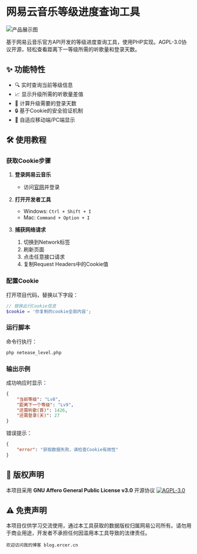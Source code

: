 # 网易云音乐等级进度查询工具

![产品展示图](http://qiniucdn.ercer.cn/2025/03/1301854429.png)

基于网易云音乐官方API开发的等级进度查询工具，使用PHP实现。AGPL-3.0协议开源，轻松查看距离下一等级所需的听歌量和登录天数。

## ✨ 功能特性

- 🔍 实时查询当前等级信息
- 📈 显示升级所需的听歌量差值
- 📅 计算升级需要的登录天数
- 🔒 基于Cookie的安全验证机制
- 📱 自适应移动端/PC端显示

## 🛠️ 使用教程

### 获取Cookie步骤

1. **登录网易云音乐**
   - 访问[官网](https://music.163.com)并登录

2. **打开开发者工具**
   - Windows: `Ctrl + Shift + I`
   - Mac: `Command + Option + I`

3. **捕获网络请求**
   1. 切换到Network标签
   2. 刷新页面
   3. 点击任意接口请求
   4. 复制Request Headers中的Cookie值

### 配置Cookie

打开项目代码，替换以下字段：

```php
// 替换此行Cookie信息
$cookie = '你复制的cookie全部内容';
```

### 运行脚本

命令行执行：
```bash
php netease_level.php
```

### 输出示例

成功响应时显示：
```json
{
    "当前等级": "Lv8",
    "距离下一个等级": "Lv9",
    "还需听歌(首)": 1426,
    "还需登录(天)": 27
}
```

错误提示：
```json
{
    "error": "获取数据失败，请检查Cookie有效性"
}
```


## 📄 版权声明

本项目采用 **GNU Affero General Public License v3.0** 开源协议
[![AGPL-3.0](https://img.shields.io/badge/License-AGPL%203.0-blue.svg)](https://opensource.org/licenses/AGPL-3.0)

## ⚠️ 免责声明

本项目仅供学习交流使用，通过本工具获取的数据版权归属网易公司所有。请勿用于商业用途，开发者不承担任何因滥用本工具导致的法律责任。
```
欢迎访问我的博客 blog.ercer.cn

